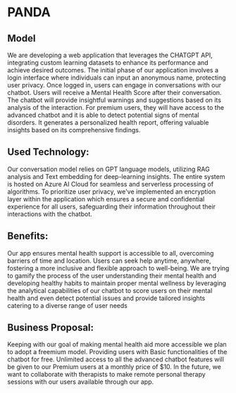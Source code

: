 # PANDA

## Model
We are developing a web application that leverages the CHATGPT API, integrating custom learning datasets to enhance its performance and achieve desired outcomes.
The initial phase of our application involves a login interface where individuals can input an anonymous name, protecting user privacy. Once logged in, users can engage in conversations with our chatbot.
Users will receive a Mental Health Score after their conversation. The chatbot will provide insightful warnings and suggestions based on its analysis of the interaction.
For premium users, they will have access to the advanced chatbot and it is able to detect potential signs of mental disorders. It generates a personalized health report, offering valuable insights based on its comprehensive findings.

## Used Technology:
Our conversation model relies on GPT language models, utilizing RAG analysis and Text embedding for deep-learning insights. The entire system is hosted on Azure AI Cloud for seamless and serverless processing of algorithms.
To prioritize user privacy, we've implemented an encryption layer within the application which ensures a secure and confidential experience for all users, safeguarding their information throughout their interactions with the chatbot.

## Benefits:
Our app ensures mental health support is accessible to all, overcoming barriers of time and location. Users can seek help anytime, anywhere, fostering a more inclusive and flexible approach to well-being.
We are trying to gamify the process of the user understanding their mental health and developing healthy habits to maintain proper mental wellness by leveraging the analytical capabilities of our chatbot to score users on their mental health and even detect potential issues and provide tailored insights catering to a diverse range of user needs

## Business Proposal:
Keeping with our goal of making mental health aid more accessible we plan to adopt a freemium model. Providing users with Basic functionalities of the chatbot for free. Unlimited access to all the advanced chatbot features will be given to our Premium users at a monthly price of $10. In the future, we want to collaborate with therapists to make remote personal therapy sessions with our users available through our app. 
